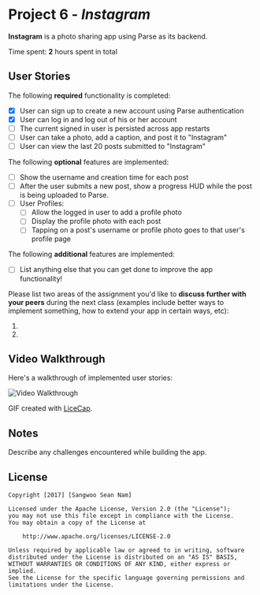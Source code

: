 # Project 6 - *Instagram*

**Instagram** is a photo sharing app using Parse as its backend.

Time spent: **2** hours spent in total

## User Stories

The following **required** functionality is completed:

- [x] User can sign up to create a new account using Parse authentication
- [x] User can log in and log out of his or her account
- [ ] The current signed in user is persisted across app restarts
- [ ] User can take a photo, add a caption, and post it to "Instagram"
- [ ] User can view the last 20 posts submitted to "Instagram"

The following **optional** features are implemented:

- [ ] Show the username and creation time for each post
- [ ] After the user submits a new post, show a progress HUD while the post is being uploaded to Parse.
- [ ] User Profiles:
   - [ ] Allow the logged in user to add a profile photo
   - [ ] Display the profile photo with each post
   - [ ] Tapping on a post's username or profile photo goes to that user's profile page

The following **additional** features are implemented:

- [ ] List anything else that you can get done to improve the app functionality!

Please list two areas of the assignment you'd like to **discuss further with your peers** during the next class (examples include better ways to implement something, how to extend your app in certain ways, etc):

1. 
2. 

## Video Walkthrough 

Here's a walkthrough of implemented user stories:

<img src='http://i.imgur.com/link/to/your/gif/file.gif' title='Video Walkthrough' width='' alt='Video Walkthrough' />

GIF created with [LiceCap](http://www.cockos.com/licecap/).

## Notes

Describe any challenges encountered while building the app.

## License

    Copyright [2017] [Sangwoo Sean Nam]

    Licensed under the Apache License, Version 2.0 (the "License");
    you may not use this file except in compliance with the License.
    You may obtain a copy of the License at

        http://www.apache.org/licenses/LICENSE-2.0

    Unless required by applicable law or agreed to in writing, software
    distributed under the License is distributed on an "AS IS" BASIS,
    WITHOUT WARRANTIES OR CONDITIONS OF ANY KIND, either express or implied.
    See the License for the specific language governing permissions and
    limitations under the License.